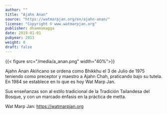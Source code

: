 ```yaml
---
author: ""
title: "Ajahn Anan"
source: "https://watmarpjan.org/en/ajahn-anan/"
license: "Copyright © www.watmarpjan.org"
publisher: dhammamagga
date: 2019-01-01
pubyear: 2013 
weight: 0
draft: false
---
```

{{< figure src="/media/a_anan.png" width="40%">}}

Ajahn Anan Akiñcano se ordena como Bhikkhu el 3 de Julio de 1975 teniendo como preceptor y maestro a Ajahn Chah, praticando bajo su tutela. En 1984 se establece en lo que es hoy Wat Marp Jan.  

Sus enseñanzas son al estilo tradicional de la Tradición Tailandesa del Bosque, y con un marcado énfasis en la práctica de metta.

Wat Marp Jan: https://watmarpjan.org
